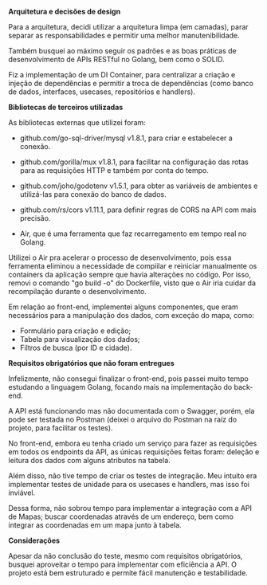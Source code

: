 **Arquitetura e decisões de design**

Para a arquitetura, decidi utilizar a arquitetura limpa (em camadas), parar separar as responsabilidades e permitir uma melhor manutenibilidade.

Também busquei ao máximo seguir os padrões e as boas práticas de desenvolvimento de APIs RESTful no Golang, bem como o SOLID.

Fiz a implementação de um DI Container, para centralizar a criação e injeção de dependências e permitir a troca de dependências (como banco de dados, interfaces, usecases, repositórios e handlers).

**Bibliotecas de terceiros utilizadas**

As bibliotecas externas que utilizei foram:

- github.com/go-sql-driver/mysql v1.8.1, para criar e estabelecer a conexão.

- github.com/gorilla/mux v1.8.1, para facilitar na configuração das rotas para as requisições HTTP e também por conta do tempo.

- github.com/joho/godotenv v1.5.1, para obter as variáveis de ambientes e utilizá-las para conexão do banco de dados.

- github.com/rs/cors v1.11.1, para definir regras de CORS na API com mais precisão.

- Air, que é uma ferramenta que faz recarregamento em tempo real no Golang.

Utilizei o Air pra acelerar o processo de desenvolvimento, pois essa ferramenta eliminou a necessidade de compiilar e reiniciar manualmente os containers da aplicação sempre que havia alterações no código. Por isso, removi o comando "go build -o" do Dockerfile, visto que o Air iria cuidar da recompilação durante o desenvolvimento.

Em relação ao front-end, implementei alguns componentes, que eram necessários para a manipulação dos dados, com exceção do mapa, como: 

- Formulário para criação e edição;
- Tabela para visualização dos dados;
- Filtros de busca (por ID e cidade).

**Requisitos obrigatórios que não foram entregues**

Infelizmente, não consegui finalizar o front-end, pois passei muito tempo estudando a linguagem Golang, focando mais na implementação do back-end.

A API está funcionando mas não documentada com o Swagger, porém, ela pode ser testada no Postman (deixei o arquivo do Postman na raíz do projeto, para facilitar os testes).

No front-end, embora eu tenha criado um serviço para fazer as requisições em todos os endpoints da API, as únicas requisições feitas foram: deleção e leitura dos dados com alguns atributos na tabela.

Além disso, não tive tempo de criar os testes de integração. Meu intuito era implementar testes de unidade para os usecases e handlers, mas isso foi inviável.

Dessa forma, não sobrou tempo para implementar a integração com a API de Mapas; buscar coordenadas através de um endereço, bem como integrar as coordenadas em um mapa junto à tabela.

**Considerações**

Apesar da não conclusão do teste, mesmo com requisitos obrigatórios, busquei aproveitar o tempo para implementar com eficiência a API. O projeto está bem estruturado e permite fácil manutenção e testabilidade.